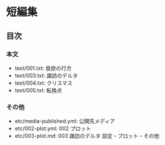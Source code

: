 # 短編集
## 目次
### 本文
- text/001.txt: 食欲の行方
- text/003.txt: 諏訪のデルタ
- text/004.txt: クリスマス
- text/005.txt: 転換点

### その他
- etc/media-published.yml: 公開先メディア
- etc/002-plot.yml:        002 プロット
- etc/003-plot.md:         003 諏訪のデルタ 設定・プロット・その他
